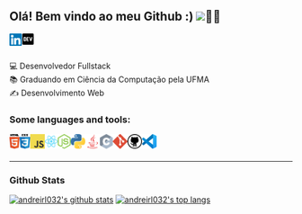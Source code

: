 ## Olá! Bem vindo ao meu Github :) <img src="https://github.com/andreirl032/andreirl032/blob/main/img/Hi.gif" width="30px">👨‍💻

<a href="https://www.linkedin.com/in/andrei-ramos-lopes-55aa89268/" target="_blank"><img align="left" alt="Andrei Ramos Lopes | LinkedIn" width="22px" src="https://github.com/andreirl032/andreirl032/blob/main/img/linkedin.svg" />
<a href="https://dev.to/andreirl032" target="_blank"><img align="left" alt="dev to andreirl032" width="22px" src="https://github.com/andreirl032/andreirl032/blob/main/img/devto.svg" /></a>

<br />
<br />
  
💻 Desenvolvedor Fullstack<br />
📚 Graduando em Ciência da Computação pela UFMA<br />
✍️ Desenvolvimento Web<br />

### Some languages and tools:

<div>
    <a href="https://www.w3.org/html/" target="_blank"><img align="left" alt="HTML5" height="26px" src="https://github.com/andreirl032/andreirl032/blob/main/img/html5.svg" /></a>
    <a href="https://www.w3schools.com/css/" target="_blank"><img align="left" alt="CSS3" height="26px" src="https://github.com/andreirl032/andreirl032/blob/main/img/css3.svg" /></a>
    <a href="https://www.w3schools.com/js/" target="_blank"><img align="left" alt="Javascript" height="26px" src="https://github.com/andreirl032/andreirl032/blob/main/img/js.svg" /></a>
    <a href="https://reactjs.org/" target="_blank"><img align="left" alt="React.JS" height="26px" src="https://github.com/andreirl032/andreirl032/blob/main/img/react.svg" /></a>
    <a href="https://nodejs.org/" target="_blank"><img align="left" alt="Node.JS" height="26px" src="https://github.com/andreirl032/andreirl032/blob/main/img/nodejs.svg" /></a>
    <a href="https://www.python.org" target="_blank"> <img align="left" alt="Python" height="26px" src="https://github.com/andreirl032/andreirl032/blob/main/img/python.svg"/> </a>
    <a href="https://www.java.com/" target="_blank"> <img align="left" alt="Java" height="26px" src="https://github.com/andreirl032/andreirl032/blob/main/img/java.svg"/> </a>
    <a href="https://www.cprogramming.com/" target="_blank"> <img align="left" alt="C" height="26px" src="https://github.com/andreirl032/andreirl032/blob/main/img/c-programming.svg"/> </a>
    <a href="https://git-scm.com/" target="_blank"> <img align="left" alt="Git" height="26px" src="https://github.com/andreirl032/andreirl032/blob/main/img/git.svg"/> </a>
    <a href="https://github.com/" target="_blank"> <img align="left" alt="GitHub" height="26px" src="https://github.com/andreirl032/andreirl032/blob/main/img/github.svg"/> </a>
    <img align="left" alt="Visual Studio Code" height="26px" src="https://raw.githubusercontent.com/github/explore/80688e429a7d4ef2fca1e82350fe8e3517d3494d/topics/visual-studio-code/visual-studio-code.png" />
</div>
<br />
<br />

---
### Github Stats

[![andreirl032's github stats](https://github-readme-stats.vercel.app/api?username=andreirl032&include_all_commits=true&count_private=true&show_icons=true&theme=algolia)](https://github.com/anuraghazra/github-readme-stats)
[![andreirl032's top langs](https://github-readme-stats-eight-theta.vercel.app/api/top-langs/?username=andreirl032&layout=compact&langs_count=8&theme=algolia)](https://github.com/anuraghazra/github-readme-stats)
